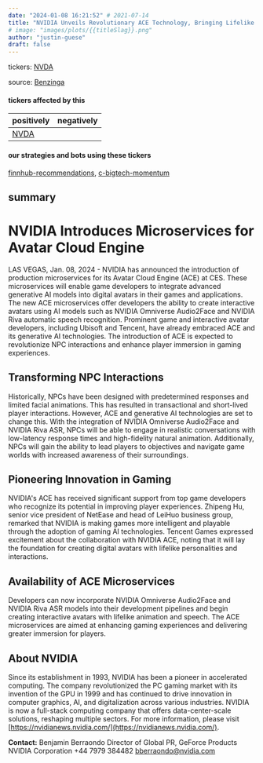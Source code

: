 ```yaml
---
date: "2024-01-08 16:21:52" # 2021-07-14
title: "NVIDIA Unveils Revolutionary ACE Technology, Bringing Lifelike Digital Characters to Life"
# image: "images/plots/{{titleSlag}}.png"
author: "justin-guese"
draft: false
---
```

tickers: <a href='https://finance.yahoo.com/quote/NVDA' target='_blank'>NVDA</a> 

source: <a href='https://finance.yahoo.com/news/nvidia-developers-pioneer-lifelike-digital-162100553.html' target='_blank'>Benzinga</a>

#### tickers affected by this

| positively | negatively |
|------------|------------
| <a href='https://finance.yahoo.com/quote/NVDA' target='_blank'>NVDA</a> |  |

#### our strategies and bots using these tickers

[finnhub-recommendations](/strategies/finnhub-recommendations), [c-bigtech-momentum](/strategies/c-bigtech-momentum)

## summary

# NVIDIA Introduces Microservices for Avatar Cloud Engine

LAS VEGAS, Jan. 08, 2024 - NVIDIA has announced the introduction of production microservices for its Avatar Cloud Engine (ACE) at CES. These microservices will enable game developers to integrate advanced generative AI models into digital avatars in their games and applications. The new ACE microservices offer developers the ability to create interactive avatars using AI models such as NVIDIA Omniverse Audio2Face and NVIDIA Riva automatic speech recognition. Prominent game and interactive avatar developers, including Ubisoft and Tencent, have already embraced ACE and its generative AI technologies. The introduction of ACE is expected to revolutionize NPC interactions and enhance player immersion in gaming experiences.

## Transforming NPC Interactions

Historically, NPCs have been designed with predetermined responses and limited facial animations. This has resulted in transactional and short-lived player interactions. However, ACE and generative AI technologies are set to change this. With the integration of NVIDIA Omniverse Audio2Face and NVIDIA Riva ASR, NPCs will be able to engage in realistic conversations with low-latency response times and high-fidelity natural animation. Additionally, NPCs will gain the ability to lead players to objectives and navigate game worlds with increased awareness of their surroundings.

## Pioneering Innovation in Gaming

NVIDIA's ACE has received significant support from top game developers who recognize its potential in improving player experiences. Zhipeng Hu, senior vice president of NetEase and head of LeiHuo business group, remarked that NVIDIA is making games more intelligent and playable through the adoption of gaming AI technologies. Tencent Games expressed excitement about the collaboration with NVIDIA ACE, noting that it will lay the foundation for creating digital avatars with lifelike personalities and interactions.

## Availability of ACE Microservices

Developers can now incorporate NVIDIA Omniverse Audio2Face and NVIDIA Riva ASR models into their development pipelines and begin creating interactive avatars with lifelike animation and speech. The ACE microservices are aimed at enhancing gaming experiences and delivering greater immersion for players.

## About NVIDIA

Since its establishment in 1993, NVIDIA has been a pioneer in accelerated computing. The company revolutionized the PC gaming market with its invention of the GPU in 1999 and has continued to drive innovation in computer graphics, AI, and digitalization across various industries. NVIDIA is now a full-stack computing company that offers data-center-scale solutions, reshaping multiple sectors. For more information, please visit [https://nvidianews.nvidia.com/](https://nvidianews.nvidia.com/).

**Contact:**
Benjamin Berraondo
Director of Global PR, GeForce Products
NVIDIA Corporation
+44 7979 384482
bberraondo@nvidia.com